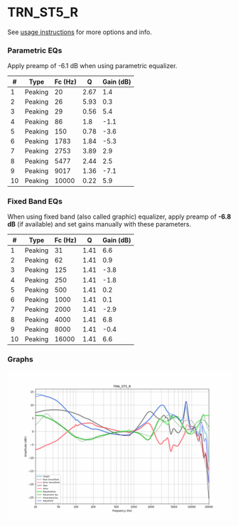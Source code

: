 # TRN_ST5_R
See [usage instructions](https://github.com/jaakkopasanen/AutoEq#usage) for more options and info.

### Parametric EQs
Apply preamp of -6.1 dB when using parametric equalizer.

|   # | Type    |   Fc (Hz) |    Q |   Gain (dB) |
|-----|---------|-----------|------|-------------|
|   1 | Peaking |        20 | 2.67 |         1.4 |
|   2 | Peaking |        26 | 5.93 |         0.3 |
|   3 | Peaking |        29 | 0.56 |         5.4 |
|   4 | Peaking |        86 | 1.8  |        -1.1 |
|   5 | Peaking |       150 | 0.78 |        -3.6 |
|   6 | Peaking |      1783 | 1.84 |        -5.3 |
|   7 | Peaking |      2753 | 3.89 |         2.9 |
|   8 | Peaking |      5477 | 2.44 |         2.5 |
|   9 | Peaking |      9017 | 1.36 |        -7.1 |
|  10 | Peaking |     10000 | 0.22 |         5.9 |

### Fixed Band EQs
When using fixed band (also called graphic) equalizer, apply preamp of **-6.8 dB** (if available) and set gains manually with these parameters.

|   # | Type    |   Fc (Hz) |    Q |   Gain (dB) |
|-----|---------|-----------|------|-------------|
|   1 | Peaking |        31 | 1.41 |         6.6 |
|   2 | Peaking |        62 | 1.41 |         0.9 |
|   3 | Peaking |       125 | 1.41 |        -3.8 |
|   4 | Peaking |       250 | 1.41 |        -1.8 |
|   5 | Peaking |       500 | 1.41 |         0.2 |
|   6 | Peaking |      1000 | 1.41 |         0.1 |
|   7 | Peaking |      2000 | 1.41 |        -2.9 |
|   8 | Peaking |      4000 | 1.41 |         6.8 |
|   9 | Peaking |      8000 | 1.41 |        -0.4 |
|  10 | Peaking |     16000 | 1.41 |         6.6 |

### Graphs
![](./TRN_ST5_R.png)
